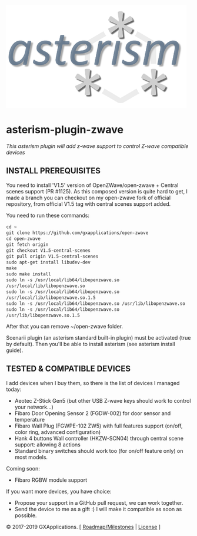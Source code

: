 ![asterism-logo](https://raw.githubusercontent.com/gxapplications/asterism/master/doc/asterism-text.png)

# asterism-plugin-zwave

_This asterism plugin will add z-wave support to control Z-wave compatible devices_


## INSTALL PREREQUISITES

You need to install 'V1.5' version of OpenZWave/open-zwave + Central scenes support (PR #1125).
As this composed version is quite hard to get, I made a branch you can checkout on my open-zwave
fork of official repository, from official V1.5 tag with central scenes support added.

You need to run these commands:

```
cd ~
git clone https://github.com/gxapplications/open-zwave
cd open-zwave
git fetch origin
git checkout V1.5-central-scenes
git pull origin V1.5-central-scenes
sudo apt-get install libudev-dev
make
sudo make install
sudo ln -s /usr/local/lib64/libopenzwave.so /usr/local/lib/libopenzwave.so
sudo ln -s /usr/local/lib64/libopenzwave.so /usr/local/lib/libopenzwave.so.1.5
sudo ln -s /usr/local/lib64/libopenzwave.so /usr/lib/libopenzwave.so
sudo ln -s /usr/local/lib64/libopenzwave.so /usr/lib/libopenzwave.so.1.5
```

After that you can remove ~/open-zwave folder.

Scenarii plugin (an asterism standard built-in plugin) must be activated (true by default).
Then you'll be able to install asterism (see asterism install guide).


## TESTED & COMPATIBLE DEVICES

I add devices when I buy them, so there is the list of devices I managed today:
- Aeotec Z-Stick Gen5 (but other USB Z-wave keys should work to control your network...)
- Fibaro Door Opening Sensor 2 (FGDW-002) for door sensor and temperature
- Fibaro Wall Plug (FGWPE-102 ZW5) with full features support (on/off, color ring, advanced configuration)
- Hank 4 buttons Wall controller (HKZW-SCN04) through central scene support: allowing 8 actions
- Standard binary switches should work too (for on/off feature only) on most models.

Coming soon:
- Fibaro RGBW module support

If you want more devices, you have choice:
- Propose your support in a GitHub pull request, we can work together.
- Send the device to me as a gift :) I will make it compatible as soon as possible.

:copyright: 2017-2019 GXApplications. [ [Roadmap/Milestones](https://github.com/gxapplications/asterism/milestones?direction=asc&sort=due_date&state=open) | [License](https://github.com/gxapplications/asterism-plugin-zwave/blob/master/LICENSE.md) ]
